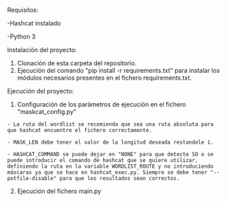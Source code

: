 Requisitos:

  -Hashcat instalado
  
  -Python 3

Instalación del proyecto:

  1. Clonación de esta carpeta del repositorio.
  2. Ejecución del comando "pip install -r requirements.txt" para instalar los módulos necesarios presentes en el fichero requirements.txt.

Ejecución del proyecto:

  1. Configuración de los parámetros de ejecución en el fichero "maskcat_config.py"

    - La ruta del wordlist se recomienda que sea una ruta absoluta para que hashcat encuentre el fichero correctamente.
    
    - MASK_LEN debe tener el valor de la longitud deseada restandole 1.
    
    - HASHCAT_COMMAND se puede dejar en "NONE" para que detecte SO o se puede introducir el comando de hashcat que se quiere utilizar, definiendo la ruta en la variable WORDLIST_ROUTE y no introduciendo máscaras ya que se hace en hashcat_exec.py. Siempre se debe tener "--potfile-disable" para que los resultados sean correctos.
    
  2. Ejecución del fichero main.py

